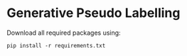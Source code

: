 # Generative Pseudo Labelling

Download all required packages using:

```pip install -r requirements.txt```
